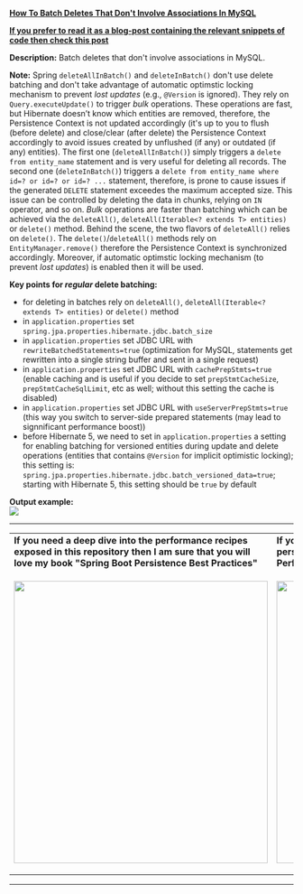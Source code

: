 **[How To Batch Deletes That Don't Involve Associations In MySQL](https://github.com/AnghelLeonard/Hibernate-SpringBoot/tree/master/HibernateSpringBootBatchDeleteSingleEntity)**

<b><a href="https://persistencelayer.wixsite.com/springboot-hibernate/post/how-to-batch-deletes-that-don-t-involve-associations-in-mysql">If you prefer to read it as a blog-post containing the relevant snippets of code then check this post</a></b>

**Description:** Batch deletes that don't involve associations in MySQL.

**Note:** Spring `deleteAllInBatch()` and `deleteInBatch()` don't use delete batching and don't take advantage of automatic optimstic locking mechanism to prevent *lost updates* (e.g., `@Version` is ignored). They rely on `Query.executeUpdate()` to trigger *bulk* operations. These operations are fast, but Hibernate doesn’t know which entities are removed, therefore, the Persistence Context is not updated accordingly (it's up to you to flush (before delete) and close/clear (after delete) the Persistence Context accordingly to avoid issues created by unflushed (if any) or outdated (if any) entities). The first one (`deleteAllInBatch()`) simply triggers a `delete from entity_name` statement and is very useful for deleting all records. The second one (`deleteInBatch()`) triggers a `delete from entity_name where id=? or id=? or id=? ...` statement, therefore, is prone to cause issues if the generated `DELETE` statement exceedes the maximum accepted size. This issue can be controlled by deleting the data in chunks, relying on `IN` operator, and so on. *Bulk* operations are faster than batching which can be achieved via the `deleteAll()`, `deleteAll(Iterable<? extends T> entities)` or `delete()` method. Behind the scene, the two flavors of `deleteAll()` relies on `delete()`. The `delete()`/`deleteAll()` methods rely on `EntityManager.remove()` therefore the Persistence Context is synchronized accordingly. Moreover, if automatic optimstic locking mechanism (to prevent *lost updates*) is enabled then it will be used.

**Key points for *regular* delete batching:**
- for deleting in batches rely on `deleteAll()`, `deleteAll(Iterable<? extends T> entities)` or `delete()` method
- in `application.properties` set `spring.jpa.properties.hibernate.jdbc.batch_size`
- in `application.properties` set JDBC URL with `rewriteBatchedStatements=true` (optimization for MySQL, statements get rewritten into a single string buffer and sent in a single request)
- in `application.properties` set JDBC URL with `cachePrepStmts=true` (enable caching and is useful if you decide to set `prepStmtCacheSize`, `prepStmtCacheSqlLimit`, etc as well; without this setting the cache is disabled)
- in `application.properties` set JDBC URL with `useServerPrepStmts=true` (this way you switch to server-side prepared statements (may lead to signnificant performance boost))
- before Hibernate 5, we need to set in `application.properties` a setting for enabling batching for versioned entities during update and delete operations (entities that contains `@Version` for implicit optimistic locking); this setting is: `spring.jpa.properties.hibernate.jdbc.batch_versioned_data=true`; starting with Hibernate 5, this setting should be `true` by default
    
**Output example:**\
![](https://github.com/AnghelLeonard/Hibernate-SpringBoot/blob/master/HibernateSpringBootBatchDeleteSingleEntity/batch%20deletes.png)

-----------------------------------------------------------------------------------------------------------------------    
<table>
     <tr><td><b>If you need a deep dive into the performance recipes exposed in this repository then I am sure that you will love my book "Spring Boot Persistence Best Practices"</b></td><td><b>If you need a hand of tips and illustrations of 100+ Java persistence performance issues then "Java Persistence Performance Illustrated Guide" is for you.</b></td></tr>
     <tr><td>
<a href="https://www.apress.com/us/book/9781484256251"><p align="left"><img src="https://github.com/AnghelLeonard/Hibernate-SpringBoot/blob/master/Spring%20Boot%20Persistence%20Best%20Practices.jpg" height="500" width="450"/></p></a>
</td><td>
<a href="https://leanpub.com/java-persistence-performance-illustrated-guide"><p align="right"><img src="https://github.com/AnghelLeonard/Hibernate-SpringBoot/blob/master/Java%20Persistence%20Performance%20Illustrated%20Guide.jpg" height="500" width="450"/></p></a>
</td></tr></table>

-----------------------------------------------------------------------------------------------------------------------    
